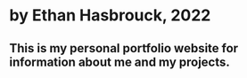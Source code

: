 # by Ethan Hasbrouck, 2022
<h2>This is my personal portfolio website for information about me and my projects.</h2>
